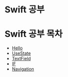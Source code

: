 # Swift 공부

# Swift 공부 목차

- [Hello](study1/first/ContentView.swift)
- [UseState](study1/second/UseState.swift)
- [TextField](study1/third/TextField.swift)
- [IF](study1/fourth/If.swift)
- [Navigation](study1/fifth/FirstView.swift)

<!--git add .-->
<!--git commit -m "commit"-->
<!--git push origin main-->
